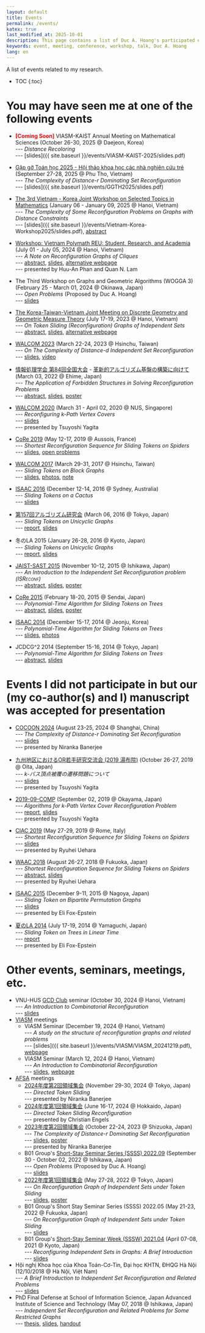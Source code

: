 ```yaml
---
layout: default
title: Events
permalink: /events/
katex: true
last_modified_at: 2025-10-01
description: This page contains a list of Duc A. Hoang's participated events
keywords: event, meeting, conference, workshop, talk, Duc A. Hoang
lang: en
---
```


<!-- 
<span style="font-weight:bold;color:red;">[Coming Soon]</span> 
-->

<div class="alert alert-info" markdown="1">
A list of events related to my research.

* TOC
{:toc}
</div>


# You may have seen me at one of the following events

* <span style="font-weight:bold;color:red;">[Coming Soon]</span> VIASM-KAIST Annual Meeting on Mathematical Sciences (October 26-30, 2025 @ Daejeon, Korea) <br>--- *Distance Recoloring* <br>--- [slides]({{ site.baseurl }}/events/VIASM-KAIST-2025/slides.pdf)

* [Gặp gỡ Toán học 2025 - Hội thảo khoa học các nhà nghiên cứu trẻ](https://maths.hpu2.edu.vn/hoi-thao--gap-go-toan-hoc-2025--hoi-thao-khoa-hoc-cac-nha-nghien-cuu-tre-.html) (September 27-28, 2025 @ Phu Tho, Vietnam) <br>--- *The Complexity of Distance-$r$ Dominating Set Reconfiguration* <br>--- [slides]({{ site.baseurl }}/events/GGTH2025/slides.pdf)

* [The 3rd Vietnam - Korea Joint Workshop on Selected Topics in Mathematics](http://math.ac.vn/conference/Vietnam-Korea-Workshop2025/) (January 06 - January 09, 2025 @ Hanoi, Vietnam) <br>--- *The Complexity of Some Reconfiguration Problems on Graphs with Distance Constraints* <br>--- [slides]({{ site.baseurl }}/events/Vietnam-Korea-Workshop2025/slides.pdf), [abstract](http://math.ac.vn/conference/Vietnam-Korea-Workshop2025/images/2025_VKW.pdf#page=44)

* [Workshop: Vietnam Polymath REU: Student, Research, and Academia](https://www.vietnampolymathreu.com/2023-2024/vietnam-polymath-reu-workshop) (July 01 - July 05, 2024 @ Hanoi, Vietnam) <br>--- *A Note on Reconfiguration Graphs of Cliques* <br>--- [abstract]({{site.baseurl}}/events/VPR-2024/abstract.pdf), [slides]({{site.baseurl}}/events/VPR-2024/slides.pdf), [alternative webpage](https://viasm.edu.vn/hdkh/workshop-vietnam-polymath-reu-student-research-and-academia/) <br>--- presented by Huu-An Phan and Quan N. Lam

* The Third Workshop on Graphs and Geometric Algorithms (WOGGA 3) (February 25 - March 01, 2024 @ Okinawa, Japan) <br>--- *Open Problems* (Proposed by Duc A. Hoang) <br>--- [slides]({{site.baseurl}}/events/WOGGA3/slides.pdf)

* [The Korea-Taiwan-Vietnam Joint Meeting on Discrete Geometry and Geometric Measure Theory](https://sites.google.com/view/ktvmeeting) (July 17-19, 2023 @ Hanoi, Vietnam) <br>--- *On Token Sliding (Reconfiguration) Graphs of Independent Sets* <br>--- [abstract]({{site.baseurl}}/events/KTVMeeting2023/abstract.pdf), [slides]({{site.baseurl}}/events/KTVMeeting2023/slides.pdf), [alternative webpage](https://viasm.edu.vn/hdkh/ktv2023)

* [WALCOM 2023](https://www.walcom2023.conf.nycu.edu.tw) (March 22-24, 2023 @ Hsinchu, Taiwan) <br>--- *On The Complexity of Distance-$d$ Independent Set Reconfiguration* <br>--- [slides]({{site.baseurl}}/events/WALCOM2023/slides.pdf), [video](https://www.youtube.com/watch?v=aTMiWYge4rw)

* [情報処理学会 第84回全国大会](https://www.ipsj.or.jp/event/taikai/84/) - [革新的アルゴリズム基盤の構築に向けて](https://www.gakkai-web.net/ipsj/84/event/html/event/C-5.html) (March 03, 2022 @ Ehime, Japan) <br>--- *The Application of Forbidden Structures in Solving Reconfiguration Problems* <br>--- [abstract](https://www.gakkai-web.net/ipsj/84/event/html/event/C-5.html), [slides]({{site.baseurl}}/events/IPSJ-84/slides.pdf), [poster]({{site.baseurl}}/events/IPSJ-84/poster.pdf)

* [WALCOM 2020](https://www.comp.nus.edu.sg/~walcom20/) (March 31 - April 02, 2020 @ NUS, Singapore) <br>--- *Reconfiguring $k$-Path Vertex Covers* <br>--- [slides]({{site.baseurl}}/events/WALCOM2020/slides.pptx) <br>--- presented by Tsuyoshi Yagita

* [CoRe 2019](http://oc.inpg.fr/conf/core2019/) (May 12-17, 2019 @ Aussois, France) <br>--- *Shortest Reconfiguration Sequence for Sliding Tokens on Spiders* <br>--- [slides]({{site.baseurl}}/events/CoRe2019/slides.pdf), [open problems]({{site.baseurl}}/events/CoRe2019/CoRe_2019_Open_Problems.pdf)

* [WALCOM 2017](http://walcom2017.nctu.edu.tw/) (March 29-31, 2017 @ Hsinchu, Taiwan) <br>--- *Sliding Tokens on Block Graphs* <br>--- [slides]({{site.baseurl}}/events/WALCOM2017/slides.pdf), [photos](https://www.flickr.com/photos/149337014@N05/albums), [note]({{site.baseurl}}/events/WALCOM2017/note.pdf)

* [ISAAC 2016](http://rp-www.cs.usyd.edu.au/~visual/isaac2016/) (December 12-14, 2016 @ Sydney, Australia) <br>--- *Sliding Tokens on a Cactus* <br>--- [slides]({{site.baseurl}}/events/ISAAC2016/slides.pdf)

* [第157回アルゴリズム研究会](http://www.ipsj-sigal.or.jp/prog27/prog157.html) (March 06, 2016 @ Tokyo, Japan) <br>--- *Sliding Tokens on Unicyclic Graphs* <br>--- [report](http://id.nii.ac.jp/1001/00157856/), [slides]({{site.baseurl}}/events/SIGAL-157/slides.pdf)

* 冬のLA 2015 (January 26-28, 2016 @ Kyoto, Japan) <br>--- *Sliding Tokens on Unicyclic Graphs* <br>--- [report]({{site.baseurl}}/events/LASymposium2015winter/paper.pdf), [slides]({{site.baseurl}}/events/LASymposium2015winter/slides.pdf)

* [JAIST-SAST 2015](http://www.jaist.ac.jp/jaist-sast2015/) (November 10-12, 2015 @ Ishikawa, Japan) <br>--- <i>An Introduction to the Independent Set Reconfiguration problem (<span style='font-variant:small-caps;'>ISReconf</span>) </i> <br>--- [abstract](http://www.jaist.ac.jp/jaist-sast2015/index.php/poster?option_comcontent=&id=82), [slides](http://www.jaist.ac.jp/jaist-sast2015/images/pdf/HOANGDucAnh_slide.pdf), [poster](http://www.jaist.ac.jp/jaist-sast2015/images/pdf/HOANGDucAn_poster.pdf)

* [CoRe 2015](http://www.ecei.tohoku.ac.jp/alg/core2015/) (February 18-20, 2015 @ Sendai, Japan) <br>--- *Polynomial-Time Algorithm for Sliding Tokens on Trees* <br>--- [abstract]({{site.baseurl}}/events/CoRe2015/abstract.pdf), [slides]({{site.baseurl}}/events/CoRe2015/slides.pptx), [poster]({{site.baseurl}}/events/CoRe2015/poster.pdf)

* [ISAAC 2014](http://tcs.postech.ac.kr/isaac2014/) (December 15-17, 2014 @ Jeonju, Korea) <br>--- *Polynomial-Time Algorithm for Sliding Tokens on Trees* <br>--- [slides]({{site.baseurl}}/events/ISAAC2014/slides.pptx), [photos](http://tcs.postech.ac.kr/isaac2014/photos.html)

* JCDCG^2 2014 (September 15-16, 2014 @ Tokyo, Japan) <br>--- *Polynomial-Time Algorithm for Sliding Tokens on Trees* <br>--- [abstract]({{site.baseurl}}/events/JCDCGG2014/abstract.pdf), [slides]({{site.baseurl}}/events/JCDCGG2014/slides.pptx)

# Events I did not participate in but our (my co-author(s) and I) manuscript was accepted for presentation

* [COCOON 2024](https://anl.sjtu.edu.cn/cocoon2024/) (August 23-25, 2024 @ Shanghai, China) <br>--- *The Complexity of Distance-$r$ Dominating Set Reconfiguration* <br>--- [slides]({{site.baseurl}}/events/COCOON2024/slides.pdf) <br>--- presented by Niranka Banerjee

* [九州地区におけるOR若手研究交流会 (2019 湯布院)](https://sites.google.com/view/q-orwakate/2019) (October 26-27, 2019 @ Oita, Japan) <br>--- *$k$-パス頂点被覆の遷移問題について* <br>--- [slides]({{site.baseurl}}/events/ORwakate2019/slides.pptx) <br>--- presented by Tsuyoshi Yagita

* [2019-09-COMP](https://www.ieice.org/ken/program/index.php?tgs_regid=cd34671a1b18ce545adf76a0aa8f85ed59994bc433d0b2907bf32f816c17248a&tgid=IEICE-COMP) (September 02, 2019 @ Okayama, Japan) <br> --- *Algorithms for $k$-Path Vertex Cover Reconfiguration Problem* <br>--- [report](https://www.ieice.org/ken/paper/20190902R1pY/), [slides]({{site.baseurl}}/events/2019-09-COMP/slides.pptx) <br>--- presented by Tsuyoshi Yagita

* [CIAC 2019](http://easyconferences.eu/ciac2019/) (May 27-29, 2019 @ Rome, Italy) <br>--- *Shortest Reconfiguration Sequence for Sliding Tokens on Spiders* <br>--- [slides]({{site.baseurl}}/events/CIAC2019/slides.pdf) <br>--- presented by Ryuhei Uehara

* [WAAC 2018](http://www.fc.inf.kyushu-u.ac.jp/waac2018/) (August 26-27, 2018 @ Fukuoka, Japan) <br>--- *Shortest Reconfiguration Sequence for Sliding Tokens on Spiders* <br>--- [abstract]({{site.baseurl}}/events/WAAC2018/abstract.pdf), [slides]({{site.baseurl}}/events/WAAC2018/slides.pdf) <br>--- presented by Ryuhei Uehara

* [ISAAC 2015](http://www.al.cm.is.nagoya-u.ac.jp/isaac2015/) (December 9-11, 2015 @ Nagoya, Japan) <br>--- *Sliding Token on Bipartite Permutation Graphs* <br>--- [slides]({{site.baseurl}}/events/ISAAC2015/slides.pdf) <br>--- presented by Eli Fox-Epstein

* [夏のLA 2014](http://www.se.hiroshima-u.ac.jp/LA2014/summer.html) (July 17-19, 2014 @ Yamaguchi, Japan) <br>--- *Sliding Token on Trees in Linear Time* <br>--- [report]({{site.baseurl}}/events/LASymposium2014summer/paper.pdf) <br>--- presented by Eli Fox-Epstein

# Other events, seminars, meetings, etc.

* VNU-HUS [GCD Club](https://www.facebook.com/share/g/ycw9pesXfFsaKdTm/) seminar (October 30, 2024 @ Hanoi, Vietnam) <br>--- *An Introduction to Combinatorial Reconfiguration* <br>--- [slides]({{site.baseurl}}/events/misc/HUS_20241030.pdf)
* [VIASM](https://viasm.edu.vn/) meetings
  * VIASM Seminar (December 19, 2024 @ Hanoi, Vietnam) <br>--- *A study on the structure of reconfiguration graphs and related problems* <br>--- [slides]({{ site.baseurl }}/events/VIASM/VIASM_20241219.pdf), [webpage](https://viasm.edu.vn/hdkh/seminar-on-trends-in-mathematics-2)
  * VIASM Seminar (March 12, 2024 @ Hanoi, Vietnam) <br>--- *An Introduction to Combinatorial Reconfiguration* <br>--- [slides]({{site.baseurl}}/events/VIASM/VIASM_20240312.pdf), [webpage](https://viasm.edu.vn/hdkh/an-introduction-to-combinatorial-reconfiguration)
* [AFSA](https://afsa.jp/) meetings
  * [2024年度第2回領域集会](https://afsa.jp/afsa-2024_generalmeetingautumn/) (November 29-30, 2024 @ Tokyo, Japan) <br>--- *Directed Token Sliding* <br>--- presented by Niranka Banerjee
  * [2024年度第1回領域集会](https://afsa.jp/afsa-2024_generalmeeting_spring/) (June 16-17, 2024 @ Hokkaido, Japan) <br>--- *Directed Token Sliding Reconfiguration* <br>--- presented by Christian Engels
  * [2023年度第2回領域集会](https://afsa.jp/afsa-2023_generalmeetingautumn/) (October 22-24, 2023 @ Shizuoka, Japan) <br>--- *The Complexity of Distance-$r$ Dominating Set Reconfiguration* <br>--- [slides]({{site.baseurl}}/events/AFSA/Autumn2023-General-Meeting/slides.pdf), [poster]({{site.baseurl}}/events/AFSA/Autumn2023-General-Meeting/poster.pdf)  <br>--- presented by Niranka Banerjee
  * B01 Group's [Short-Stay Seminar Series (SSSS) 2022.09](https://www.jaist.ac.jp/~uehara/SSSS202209/) (September 30 - October 02, 2022 @ Ishikawa, Japan) <br>--- *Open Problems* (Proposed by Duc A. Hoang) <br>--- [slides]({{site.baseurl}}/events/AFSA/B01/SSSS-2022.09/slides.pdf)
  * [2022年度第1回領域集会](https://afsa.jp/generalmeeting2022spring/) (May 27-28, 2022 @ Tokyo, Japan) <br>--- *On Reconfiguration Graph of Independent Sets under Token Sliding* <br>--- [slides]({{site.baseurl}}/events/AFSA/Spring2022-General-Meeting/slides.pdf), [poster]({{site.baseurl}}/events/AFSA/Spring2022-General-Meeting/poster.pdf)
  * B01 Group's Short Stay Seminar Series (SSSS) 2022.05 (May 21-23, 2022 @ Fukuoka, Japan) <br>--- *On Reconfiguration Graph of Independent Sets under Token Sliding* <br>--- [slides]({{site.baseurl}}/events/AFSA/B01/SSSS-2022.05/slides.pdf)
  * B01 Group's [Short-Stay Seminar Week (SSSW) 2021.04](https://art.ist.hokudai.ac.jp/~horiyama/uketsuke/2021/0407_afsa/) (April 07-08, 2021 @ Kyoto, Japan) <br>--- *Reconfiguring Independent Sets in Graphs: A Brief Introduction* <br>--- [slides]({{site.baseurl}}/events/AFSA/B01/SSSW-2021.04/slides.pdf)
* Hội nghị Khoa học của Khoa Toán-Cơ-Tin, Đại học KHTN, ĐHQG Hà Nội (12/10/2018 @ Hà Nội, Việt Nam) <br>--- *A Brief Introduction to Independent Set Reconfiguration and Related Problems* <br>--- [slides]({{site.baseurl}}/events/misc/HUS_20181012.pdf)
* PhD Final Defense at School of Information Science, Japan Advanced Institute of Science and Technology (May 07, 2018 @ Ishikawa, Japan) <br>--- *Independent Set Reconfiguration and Related Problems for Some Restricted Graphs* <br>--- [thesis](http://hdl.handle.net/10119/15431), [slides]({{site.baseurl}}/events/PhD-Defense/Duc_FinalDefense_20180507.pdf), [handout]({{site.baseurl}}/events/PhD-Defense/Duc_FinalDefense_20180507_handout.pdf)
